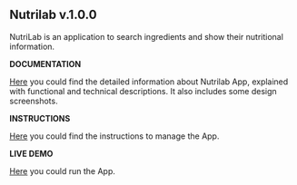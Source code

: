 ## Nutrilab v.1.0.0

NutriLab is an application to search ingredients and show their nutritional information.

**DOCUMENTATION**

[Here](docs/README.md) you could find the detailed information about Nutrilab App, explained with functional and technical descriptions. It also includes some design screenshots.

**INSTRUCTIONS**

[Here](app/README.md) you could find the instructions to manage the App.


**LIVE DEMO**

[Here](http://royal-hands.surge.sh) you could run the App.
